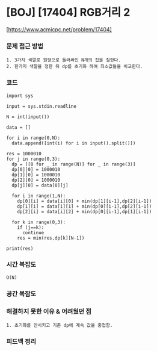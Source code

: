 # [BOJ] [17404] RGB거리 2

[https://www.acmicpc.net/problem/17404]

### 문제 접근 방법

    1. 3가지 색깔로 원형으로 둘러싸인 N개의 집을 칠한다.
    2. 한가지 색깔을 정한 뒤 dp를 초기화 하여 최소값들을 비교한다.

### 코드

```
import sys

input = sys.stdin.readline

N = int(input())

data = []

for i in range(0,N):
  data.append([int(i) for i in input().split()])

res = 1000010
for j in range(0,3):
  dp = [[0 for _ in range(N)] for _ in range(3)]
  dp[0][0] = 1000010
  dp[1][0] = 1000010
  dp[2][0] = 1000010
  dp[j][0] = data[0][j]

  for i in range(1,N):
    dp[0][i] = data[i][0] + min(dp[1][i-1],dp[2][i-1])
    dp[1][i] = data[i][1] + min(dp[0][i-1],dp[2][i-1])
    dp[2][i] = data[i][2] + min(dp[0][i-1],dp[1][i-1])

  for k in range(0,3):
    if (j==k):
      continue
    res = min(res,dp[k][N-1])

print(res)

```

### 시간 복잡도

    O(N)

### 공간 복잡도

### 해결하지 못한 이유 & 어려웠던 점

    1. 초기화를 안시키고 기존 dp에 계속 값을 중첩함.

### 피드백 정리
